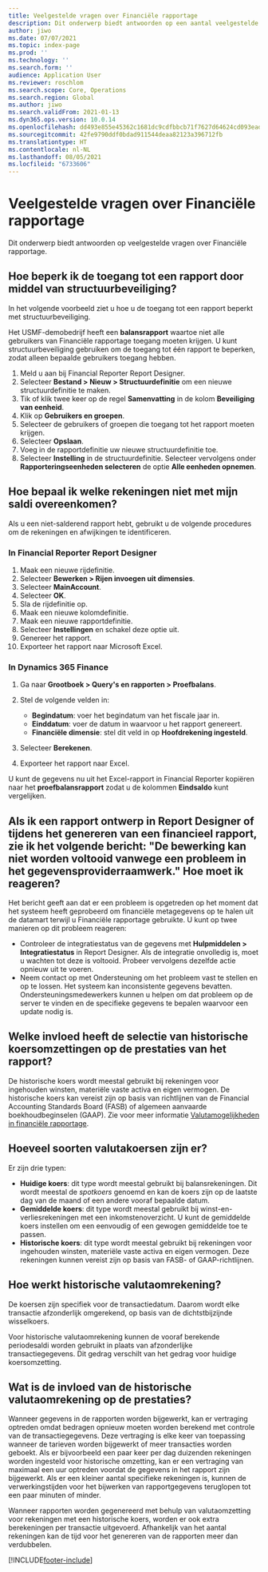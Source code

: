 ```yaml
---
title: Veelgestelde vragen over Financiële rapportage
description: Dit onderwerp biedt antwoorden op een aantal veelgestelde vragen over Financiële rapportage.
author: jiwo
ms.date: 07/07/2021
ms.topic: index-page
ms.prod: ''
ms.technology: ''
ms.search.form: ''
audience: Application User
ms.reviewer: roschlom
ms.search.scope: Core, Operations
ms.search.region: Global
ms.author: jiwo
ms.search.validFrom: 2021-01-13
ms.dyn365.ops.version: 10.0.14
ms.openlocfilehash: dd493e855e45362c1681dc9cdfbbcb71f7627d64624cd093eadab32fd966c174
ms.sourcegitcommit: 42fe9790ddf0bdad911544deaa82123a396712fb
ms.translationtype: HT
ms.contentlocale: nl-NL
ms.lasthandoff: 08/05/2021
ms.locfileid: "6733606"
---
```

# <a name="financial-reporting-faq"></a>Veelgestelde vragen over Financiële rapportage

Dit onderwerp biedt antwoorden op veelgestelde vragen over Financiële rapportage.

## <a name="how-do-i-restrict-access-to-a-report-by-using-tree-security"></a>Hoe beperk ik de toegang tot een rapport door middel van structuurbeveiliging?

In het volgende voorbeeld ziet u hoe u de toegang tot een rapport beperkt met structuurbeveiliging.

Het USMF-demobedrijf heeft een **balansrapport** waartoe niet alle gebruikers van Financiële rapportage toegang moeten krijgen. U kunt structuurbeveiliging gebruiken om de toegang tot één rapport te beperken, zodat alleen bepaalde gebruikers toegang hebben.

1. Meld u aan bij Financial Reporter Report Designer.
2. Selecteer **Bestand \> Nieuw \> Structuurdefinitie** om een nieuwe structuurdefinitie te maken.
3. Tik of klik twee keer op de regel **Samenvatting** in de kolom **Beveiliging van eenheid**.
4. Klik op **Gebruikers en groepen**.
5. Selecteer de gebruikers of groepen die toegang tot het rapport moeten krijgen.
6. Selecteer **Opslaan**.
7. Voeg in de rapportdefinitie uw nieuwe structuurdefinitie toe.
8. Selecteer **Instelling** in de structuurdefinitie. Selecteer vervolgens onder **Rapporteringseenheden selecteren** de optie **Alle eenheden opnemen**.

## <a name="how-do-i-identify-which-accounts-dont-match-my-balances"></a>Hoe bepaal ik welke rekeningen niet met mijn saldi overeenkomen?

Als u een niet-salderend rapport hebt, gebruikt u de volgende procedures om de rekeningen en afwijkingen te identificeren.

### <a name="in-financial-reporter-report-designer"></a>In Financial Reporter Report Designer

1. Maak een nieuwe rijdefinitie.
2. Selecteer **Bewerken \> Rijen invoegen uit dimensies**.
3. Selecteer **MainAccount**.
4. Selecteer **OK**.
5. Sla de rijdefinitie op.
6. Maak een nieuwe kolomdefinitie.
7. Maak een nieuwe rapportdefinitie.
8. Selecteer **Instellingen** en schakel deze optie uit.
9. Genereer het rapport. 
10. Exporteer het rapport naar Microsoft Excel.

### <a name="in-dynamics-365-finance"></a>In Dynamics 365 Finance

1. Ga naar **Grootboek \> Query's en rapporten \> Proefbalans**.
2. Stel de volgende velden in:

    - **Begindatum**: voer het begindatum van het fiscale jaar in.
    - **Einddatum**: voer de datum in waarvoor u het rapport genereert.
    - **Financiële dimensie**: stel dit veld in op **Hoofdrekening ingesteld**.

3. Selecteer **Berekenen**.
4. Exporteer het rapport naar Excel.

U kunt de gegevens nu uit het Excel-rapport in Financial Reporter kopiëren naar het **proefbalansrapport** zodat u de kolommen **Eindsaldo** kunt vergelijken.

## <a name="when-i-design-a-report-in-report-designer-or-when-i-generate-a-financial-report-i-received-the-following-message-the-operation-could-not-be-completed-due-to-a-problem-in-the-data-provider-framework-how-should-i-respond"></a>Als ik een rapport ontwerp in Report Designer of tijdens het genereren van een financieel rapport, zie ik het volgende bericht: "De bewerking kan niet worden voltooid vanwege een probleem in het gegevensproviderraamwerk." Hoe moet ik reageren?

Het bericht geeft aan dat er een probleem is opgetreden op het moment dat het systeem heeft geprobeerd om financiële metagegevens op te halen uit de datamart terwijl u Financiële rapportage gebruikte. U kunt op twee manieren op dit probleem reageren:

- Controleer de integratiestatus van de gegevens met **Hulpmiddelen \> Integratiestatus** in Report Designer. Als de integratie onvolledig is, moet u wachten tot deze is voltooid. Probeer vervolgens dezelfde actie opnieuw uit te voeren.
- Neem contact op met Ondersteuning om het probleem vast te stellen en op te lossen. Het systeem kan inconsistente gegevens bevatten. Ondersteuningsmedewerkers kunnen u helpen om dat probleem op de server te vinden en de specifieke gegevens te bepalen waarvoor een update nodig is.

## <a name="how-does-the-selection-of-historical-rate-translation-affect-report-performance"></a>Welke invloed heeft de selectie van historische koersomzettingen op de prestaties van het rapport?

De historische koers wordt meestal gebruikt bij rekeningen voor ingehouden winsten, materiële vaste activa en eigen vermogen. De historische koers kan vereist zijn op basis van richtlijnen van de Financial Accounting Standards Board (FASB) of algemeen aanvaarde boekhoudbeginselen (GAAP). Zie voor meer informatie [Valutamogelijkheden in financiële rapportage](financial-reporting-currency-capability.md).

## <a name="how-many-types-of-currency-rate-are-there"></a>Hoeveel soorten valutakoersen zijn er?

Er zijn drie typen:

- **Huidige koers**: dit type wordt meestal gebruikt bij balansrekeningen. Dit wordt meestal de *spotkoers* genoemd en kan de koers zijn op de laatste dag van de maand of een andere vooraf bepaalde datum.
- **Gemiddelde koers**: dit type wordt meestal gebruikt bij winst-en-verliesrekeningen met een inkomstenoverzicht. U kunt de gemiddelde koers instellen om een eenvoudig of een gewogen gemiddelde toe te passen.
- **Historische koers**: dit type wordt meestal gebruikt bij rekeningen voor ingehouden winsten, materiële vaste activa en eigen vermogen. Deze rekeningen kunnen vereist zijn op basis van FASB- of GAAP-richtlijnen.

## <a name="how-does-historical-currency-translation-work"></a>Hoe werkt historische valutaomrekening?

De koersen zijn specifiek voor de transactiedatum. Daarom wordt elke transactie afzonderlijk omgerekend, op basis van de dichtstbijzijnde wisselkoers.

Voor historische valutaomrekening kunnen de vooraf berekende periodesaldi worden gebruikt in plaats van afzonderlijke transactiegegevens. Dit gedrag verschilt van het gedrag voor huidige koersomzetting.

## <a name="how-does-historical-currency-translation-affect-performance"></a>Wat is de invloed van de historische valutaomrekening op de prestaties?

Wanneer gegevens in de rapporten worden bijgewerkt, kan er vertraging optreden omdat bedragen opnieuw moeten worden berekend met controle van de transactiegegevens. Deze vertraging is elke keer van toepassing wanneer de tarieven worden bijgewerkt of meer transacties worden geboekt. Als er bijvoorbeeld een paar keer per dag duizenden rekeningen worden ingesteld voor historische omzetting, kan er een vertraging van maximaal een uur optreden voordat de gegevens in het rapport zijn bijgewerkt. Als er een kleiner aantal specifieke rekeningen is, kunnen de verwerkingstijden voor het bijwerken van rapportgegevens teruglopen tot een paar minuten of minder.

Wanneer rapporten worden gegenereerd met behulp van valutaomzetting voor rekeningen met een historische koers, worden er ook extra berekeningen per transactie uitgevoerd. Afhankelijk van het aantal rekeningen kan de tijd voor het genereren van de rapporten meer dan verdubbelen.

[!INCLUDE[footer-include](../../includes/footer-banner.md)]
